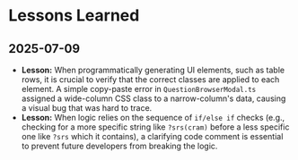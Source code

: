 # Lessons Learned

## 2025-07-09

- **Lesson:** When programmatically generating UI elements, such as table rows, it is crucial to verify that the correct classes are applied to each element. A simple copy-paste error in `QuestionBrowserModal.ts` assigned a wide-column CSS class to a narrow-column's data, causing a visual bug that was hard to trace.
- **Lesson:** When logic relies on the sequence of `if/else if` checks (e.g., checking for a more specific string like `?srs(cram)` before a less specific one like `?srs` which it contains), a clarifying code comment is essential to prevent future developers from breaking the logic.
